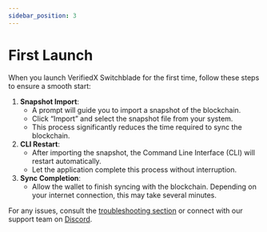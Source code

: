 ```yaml
---
sidebar_position: 3
---
```


# First Launch

When you launch VerifiedX Switchblade for the first time, follow these steps to ensure a smooth start:

1. **Snapshot Import**:
   - A prompt will guide you to import a snapshot of the blockchain.
   - Click “Import” and select the snapshot file from your system.
   - This process significantly reduces the time required to sync the blockchain.
2. **CLI Restart**:
   - After importing the snapshot, the Command Line Interface (CLI) will restart automatically.
   - Let the application complete this process without interruption.
3. **Sync Completion**:
   - Allow the wallet to finish syncing with the blockchain. Depending on your internet connection, this may take several minutes.

For any issues, consult the [troubleshooting section](/gui/gui-trouble-shooting) or connect with our support team on [Discord](https://discord.gg/7cd5ebDQCj).